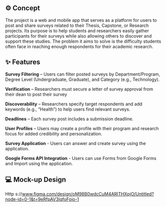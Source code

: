 ## ⚙ Concept

The project is a web and mobile app that serves as a platform for users to post and share surveys related to their Thesis, Capstone, or Research projects. Its purpose is to help students and researchers easily gather participants for their surveys while also allowing others to discover and support these studies. The problem it aims to solve is the difficulty students often face in reaching enough respondents for their academic research.


## ✨ Features

**Survey Filtering** – Users can filter posted surveys by Department/Program, Degree Level (Undergraduate, Graduate), and Category (e.g., Technology).


**Verification** – Researchers must secure a letter of survey approval from their dean to post their survey


**Discoverability** – Researchers specify target respondents and add keywords (e.g., “Health”) to help users find relevant surveys.


**Deadlines** – Each survey post includes a submission deadline.


**User Profiles** – Users may create a profile with their program and research focus for added credibility and personalization.

**Survey Application** - Users can answer and create survey using the application.

**Google Forms API Integration** - Users can use Forms from Google Forms and Import using the application.


## 💻 Mock-up Design

Http	s://www.figma.com/design/oM98B0wdcCuM4ARITHXpjO/Untitled?node-id=0-1&t=9eRfpAV3IqfoFoio-1


